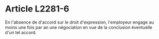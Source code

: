 # Article L2281-6

En l'absence de d'accord sur le droit d'expression, l'employeur engage au moins une fois par an une négociation en vue de la conclusion éventuelle d'un tel accord.